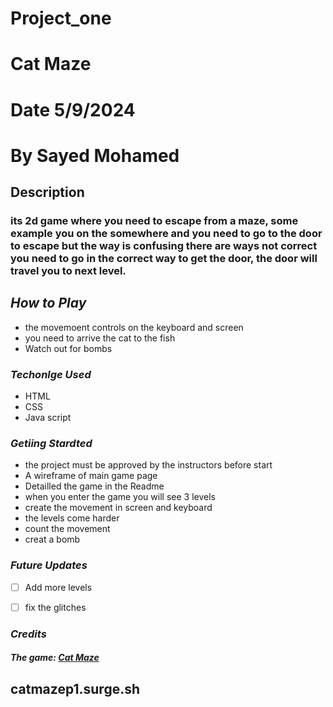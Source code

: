 # Project_one
# Cat Maze
# Date 5/9/2024
# By Sayed Mohamed

## Description

### its 2d game where you need to escape from a maze, some example you on the somewhere and you need to go to the door to escape but the way is confusing there are ways not correct you need to go in the correct way to get the door, the door will travel you to next level.


## **_How to Play_**
* the movemoent controls on the keyboard and screen
* you need to arrive the cat to the fish
* Watch out for bombs


### **_Techonlge Used_**
* HTML
* CSS
* Java script


### **_Getiing Stardted_**
* the project must be approved by the instructors before start
* A wireframe of main game page
* Detailled the game in the Readme
* when you enter the game you will see 3 levels
* create the movement in screen and keyboard
* the levels come harder
* count the movement
* creat a bomb


### **_Future Updates_**
- [ ] Add more levels
- [ ] fix the glitches



### 
### **_Credits_**
##### The game: [Cat Maze](catmazep1.surge.sh)

## catmazep1.surge.sh
